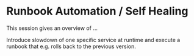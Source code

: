 # Runbook Automation / Self Healing

This session gives an overview of ...

Introduce slowdown of one specific service at runtime and execute a runbook that e.g. rolls back to the previous version.

